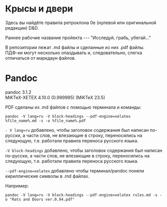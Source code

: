 # Крысы и двери

Здесь вы найдёте правила ретроклона 0e (нулевой или оригинальной редакции) D&D.

Раннее рабочие название пройекта --- "Исследуй, грабь, убегай..."

В репозитории лежат .md файлы и сделанные из них .pdf файлы.  
ПДФ-ки могут несколько опаздывать и, следовательно, слегка отличаться от маркдаун файлов.

# Pandoc

pandoc 3.1.2  
MiKTeX-XETEX 4.10.0 (0.999995) (MiKTeX 23.5)

PDF сделаны из .md файлов с помощью терминала и команды:

`pandoc -V lang=ru -V block-headings --pdf-engine=xelatex %file_name%.md -s -o %file_name%.pdf`

`- V lang=ru` добавлено, чтобы заголовок содержания был написан по-русски, а части слов, не влезающие в строку, переносились на следующую, т.е. работали правила переноса русского языка.

`-V block-headings` добавлено, чтобы заголовок содержания был написан по-русски, а части слов, не влезающие в строку, переносились на следующую, т.е. работали правила переноса русского языка.

`--pdf-engine=xelatex` добавлено чтобы терминал/pandoc поняли кириллические символы в .md файлах. 

Например:

`pandoc -V lang=ru -V block-headings --pdf-engine=xelatex rules.md -s -o "Rats and Doors ver.0.94.pdf"`
